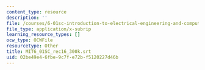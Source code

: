 ```yaml
---
content_type: resource
description: ''
file: /courses/6-01sc-introduction-to-electrical-engineering-and-computer-science-i-spring-2011/02be49e46fbe9c7fe72bf5120227d46b_MIT6_01SC_rec16_300k.srt
file_type: application/x-subrip
learning_resource_types: []
ocw_type: OCWFile
resourcetype: Other
title: MIT6_01SC_rec16_300k.srt
uid: 02be49e4-6fbe-9c7f-e72b-f5120227d46b
---
```

